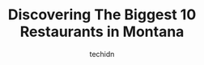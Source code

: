 ---
layout: ampstory
image: https://i0.wp.com/paketmu.com/wp-content/uploads/2023/06/abruzzo-italian-kitchen-0-in-montana-1686372014.jpeg?resize=640,853
author: techidn
featured: false
description: Explore the diverse Restaurant scene in Montana, home to an incredible selection of 10 establishments catering to every taste. Whether youre in search of iconic favorites or undiscovered tr
title: Discovering The Biggest 10 Restaurants in Montana
cover:
   title: Discovering The Biggest 10 Restaurants in Montana
   subtitle: RICKPATE
   background: https://paketmu.com/wp-content/uploads/2023/06/abruzzo-italian-kitchen-0-in-montana-1686372014.jpeg

pages: 
 - layout: thirds
   top: <h1>#1 Black Iron Grill Rotisserie</h1>
   bottom: "<p>The food is basically perfect - no other way to describe it. I had cowboy candy with mustard sauce. I am quite picky about beef, and these little pieces are just wonderfu</p>"
   background: https://paketmu.com/wp-content/uploads/2023/06/abruzzo-italian-kitchen-1-in-montana-1686372016.jpeg
   backgroundblur: true
 - layout: thirds
   top: <h1>#2 The Oxford Cafe</h1>
   bottom: "<p>This is a very unique place having a diner and a bar in the same open room. It also has some very old guns behind the bar, which is really cool and neat to look at. As fa</p>"
   background: https://paketmu.com/wp-content/uploads/2023/06/abruzzo-italian-kitchen-2-in-montana-1686372016.jpeg
   cta:
      link: https://paketmu.com/discovering-the-biggest-10-restaurants-in-montana/
      text: Discovering The Biggest 10 Restaurants in Montana
 - layout: thirds
   top: <h1>#3 Abruzzo Italian Kitchen</h1>
   bottom: "<p>On our recent visit to Glacier National Park one of our things to do was having dinner at a good Italian restaurant. We basically ran out of time due to a very busy sched</p>"
   background: https://paketmu.com/wp-content/uploads/2023/06/abruzzo-italian-kitchen-3-in-montana-1686372017.jpeg
   cta:
      link: https://paketmu.com/discovering-the-biggest-10-restaurants-in-montana/
      text: Discovering The Biggest 10 Restaurants in Montana
 - layout: thirds
   top: <h1>#4 Storm Castle Café</h1>
   bottom: "<p>5 Tai Ln, Bozeman, MT 59715, United States</p>"
   background: https://images.unsplash.com/photo-1488554378835-f7acf46e6c98?ixlib=rb-4.0.3&ixid=MnwxMjA3fDB8MHxwaG90by1wYWdlfHx8fGVufDB8fHx8&auto=format&fit=crop&w=640&h=853&q=80
   cta:
      link: https://paketmu.com/discovering-the-biggest-10-restaurants-in-montana/
      text: Discovering The Biggest 10 Restaurants in Montana
 - layout: thirds
   top: <h1>#5 Stacked | A Montana Grill</h1>
   bottom: "<p>106 N Broadway, Billings, MT 59101, United States</p>"
   background: https://images.unsplash.com/photo-1567095761054-7a02e69e5c43?ixlib=rb-4.0.3&ixid=MnwxMjA3fDB8MHxwaG90by1wYWdlfHx8fGVufDB8fHx8&auto=format&fit=crop&w=640&h=853&q=80
   cta:
      link: https://paketmu.com/discovering-the-biggest-10-restaurants-in-montana/
      text: Discovering The Biggest 10 Restaurants in Montana
 - layout: thirds
   top: <h1>#6 GILD</h1>
   bottom: "<p>515 S Higgins Ave, Missoula, MT 59801, United States</p>"
   background: https://images.unsplash.com/photo-1515405295579-ba7b45403062?ixlib=rb-4.0.3&ixid=MnwxMjA3fDB8MHxwaG90by1wYWdlfHx8fGVufDB8fHx8&auto=format&fit=crop&w=640&h=853&q=80
   cta:
      link: https://paketmu.com/discovering-the-biggest-10-restaurants-in-montana/
      text: Discovering The Biggest 10 Restaurants in Montana
 - layout: thirds
   top: <h1>#7 FINN</h1>
   bottom: "<p>100 Madison St, Missoula, MT 59802, United States</p>"
   background: https://images.unsplash.com/photo-1484589065579-248aad0d8b13?ixlib=rb-4.0.3&ixid=MnwxMjA3fDB8MHxwaG90by1wYWdlfHx8fGVufDB8fHx8&auto=format&fit=crop&w=640&h=853&q=80
   cta:
      link: https://paketmu.com/discovering-the-biggest-10-restaurants-in-montana/
      text: Discovering The Biggest 10 Restaurants in Montana
 - layout: thirds
   middle: Continue reading...
   background: https://images.unsplash.com/photo-1549241520-425e3dfc01cb?ixlib=rb-4.0.3&ixid=MnwxMjA3fDB8MHxwaG90by1wYWdlfHx8fGVufDB8fHx8&auto=format&fit=crop&w=640&h=853&q=80
   cta:
      link: https://paketmu.com/discovering-the-biggest-10-restaurants-in-montana/
      text: Discovering The Biggest 10 Restaurants in Montana
      
---